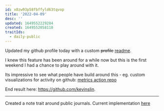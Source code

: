 ```yaml
---
id: x8zw93p58fbffyld63tqvop
title: '2022-04-09'
desc: ''
updated: 1649552229284
created: 1649552058110
traitIds:
  - daily-public
---
```


Updated my github profile today with a custom ~~profile~~ [readme](https://docs.github.com/en/account-and-profile/setting-up-and-managing-your-github-profile/customizing-your-profile/managing-your-profile-readme).

I knew this feature has been around for a while now but this is the first weekend I had a chance to play around with it. 

Its impressive to see what people have build around this - eg. custom visualizations for activity on github: [metrics action repo](https://github.com/lowlighter/metrics/)

End result here: https://github.com/kevinslin.

***

Created a note trait around public journals. Current implementation [here](https://github.com/kevinslin/kevin-garden/blob/main/noteTraits/daily-public.js#L16:L16)